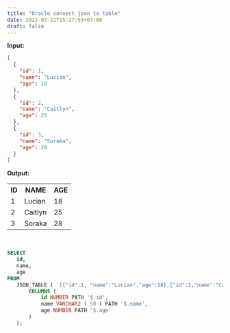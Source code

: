 ```yaml
---
title: "Oracle convert json to table"
date: 2022-03-22T15:27:53+07:00
draft: false
---
```


 <b>Input:</b> 

```JSON
[
  {
    "id": 1,
    "name": "Lucian",
    "age": 18
  },
  {
    "id": 2,
    "name": "Caitlyn",
    "age": 25
  },
  {
    "id": 3,
    "name": "Soraka",
    "age": 28
  }
]

```
 <b>Output:</b>
 <table>
 <tr><th>ID</th><th>NAME</th><th>AGE</th></tr>
 <tr><td>1</td><td>Lucian</td><td>18</td></tr>
 <tr><td>2</td><td>Caitlyn</td><td>25</td></tr>
 <tr><td>3</td><td>Soraka</td><td>28</td></tr>
 </table>
<br/>

 ```SQL
SELECT
    id,
    name,
    age
FROM
    JSON_TABLE ( '[{"id":1, "name":"Lucian","age":18},{"id":2,"name":"Caitlyn","age":25},{"id":3,"name":"Soraka", "age":28}]', '$[*]'
        COLUMNS (
            id NUMBER PATH '$.id',
            name VARCHAR2 ( 50 ) PATH '$.name',
            age NUMBER PATH '$.age'
        )
    );

 ```

